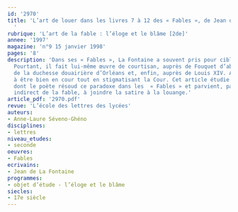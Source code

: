 ```yaml
---
id: '2970'
title: 'L’art de louer dans les livres 7 à 12 des « Fables », de Jean de La Fontaine
  '
rubrique: 'L’art de la fable : l’éloge et le blâme [2de]'
annee: '1997'
magazine: 'n°9 15 janvier 1998'
pages: '8'
description: 'Dans ses « Fables », La Fontaine a souvent pris pour cibles les courtisans.
  Pourtant, il fait lui-même œuvre de courtisan, auprès de Fouquet d’abord, puis auprès
  de la duchesse douairière d’Orléans et, enfin, auprès de Louis XIV. Ainsi, il cherche
  à être bien en cour tout en stigmatisant la Cour. Cet article étudie la manière
  dont le poète résoud ce paradoxe dans les  « Fables » et parvient, par le langage
  indirect de la fable, à joindre la satire à la louange.'
article_pdf: '2970.pdf'
revue: 'L’école des lettres des lycées'
auteurs:
- Anne-Laure Séveno-Ghéno
disciplines:
- lettres
niveau_etudes:
- seconde
oeuvres:
- Fables
ecrivains:
- Jean de La Fontaine
programmes:
- objet d’étude - l’éloge et le blâme
siecles:
- 17e siècle
---
```

